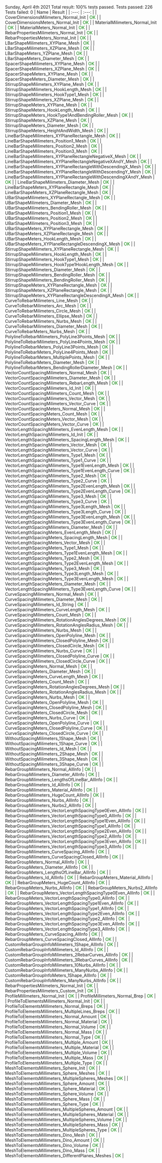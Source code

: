 Sunday, April 4th 2021
Total result: 100% tests passed.
Tests passed: 226
Tests failed: 0
| Name | Result |
| :---: | :---: |
| CoverDimensionsMilimeters_Normal_Init | <span style="color: green">OK</span> |
| CoverDimensionsMeters_Normal_Init | <span style="color: green">OK</span> |
| MaterialMilimeters_Normal_Init | <span style="color: green">OK</span> |
| MaterialMeters_Normal_Init | <span style="color: green">OK</span> |
| RebarPropertiesMilimeters_Normal_Init | <span style="color: green">OK</span> |
| RebarPropertiesMeters_Normal_Init | <span style="color: green">OK</span> |
| LBarShapeMilimeters_XYPlane_Mesh | <span style="color: green">OK</span> |
| LBarShapeMilimeters_XZPlane_Mesh | <span style="color: green">OK</span> |
| LBarShapeMeters_YZPlane_Mesh | <span style="color: green">OK</span> |
| LBarShapeMeters_Diameter_Mesh | <span style="color: green">OK</span> |
| SpacerShapeMilimeters_XYPlane_Mesh | <span style="color: green">OK</span> |
| SpacerShapeMilimeters_XZPlane_Mesh | <span style="color: green">OK</span> |
| SpacerShapeMeters_XYPlane_Mesh | <span style="color: green">OK</span> |
| SpacerShapeMeters_Diameter_Mesh | <span style="color: green">OK</span> |
| StirrupShapeMilimeters_XYPlane_Mesh | <span style="color: green">OK</span> |
| StirrupShapeMilimeters_HookLength_Mesh | <span style="color: green">OK</span> |
| StirrupShapeMilimeters_HookType1_Mesh | <span style="color: green">OK</span> |
| StirrupShapeMilimeters_XZPlane_Mesh | <span style="color: green">OK</span> |
| StirrupShapeMeters_XYPlane_Mesh | <span style="color: green">OK</span> |
| StirrupShapeMeters_HookLength_Mesh | <span style="color: green">OK</span> |
| StirrupShapeMeters_HookType1AndBendingRoller_Mesh | <span style="color: green">OK</span> |
| StirrupShapeMeters_XZPlane_Mesh | <span style="color: green">OK</span> |
| StirrupShapeMeters_Diameter_Mesh | <span style="color: green">OK</span> |
| StirrupShapeMeters_HeightAndWidth_Mesh | <span style="color: green">OK</span> |
| LineBarShapeMilimeters_XYPlaneRectangle_Mesh | <span style="color: green">OK</span> |
| LineBarShapeMilimeters_Position1_Mesh | <span style="color: green">OK</span> |
| LineBarShapeMilimeters_Position2_Mesh | <span style="color: green">OK</span> |
| LineBarShapeMilimeters_Position3_Mesh | <span style="color: green">OK</span> |
| LineBarShapeMilimeters_XYPlaneRectangleNegativeX_Mesh | <span style="color: green">OK</span> |
| LineBarShapeMilimeters_XYPlaneRectangleNegativeXAndY_Mesh | <span style="color: green">OK</span> |
| LineBarShapeMilimeters_XYPlaneRectangleWithDescendingX_Mesh | <span style="color: green">OK</span> |
| LineBarShapeMilimeters_XYPlaneRectangleWithDescendingY_Mesh | <span style="color: green">OK</span> |
| LineBarShapeMilimeters_XYPlaneRectangleWithDescendingXAndY_Mesh | <span style="color: green">OK</span> |
| LineBarShapeMilimeters_Diameter_Mesh | <span style="color: green">OK</span> |
| LineBarShapeMeters_XYPlaneRectangle_Mesh | <span style="color: green">OK</span> |
| LineBarShapeMeters_XZPlaneRectangle_Mesh | <span style="color: green">OK</span> |
| UBarShapeMilimeters_XYPlaneRectangle_Mesh | <span style="color: green">OK</span> |
| UBarShapeMilimeters_Diameter_Mesh | <span style="color: green">OK</span> |
| UBarShapeMilimeters_BendingRoller_Mesh | <span style="color: green">OK</span> |
| UBarShapeMilimeters_Position1_Mesh | <span style="color: green">OK</span> |
| UBarShapeMilimeters_Position2_Mesh | <span style="color: green">OK</span> |
| UBarShapeMilimeters_Position3_Mesh | <span style="color: green">OK</span> |
| UBarShapeMeters_XYPlaneRectangle_Mesh | <span style="color: green">OK</span> |
| UBarShapeMeters_XZPlaneRectangle_Mesh | <span style="color: green">OK</span> |
| UBarShapeMeters_HookLength_Mesh | <span style="color: green">OK</span> |
| UBarShapeMeters_XYPlaneRectangleDescendingX_Mesh | <span style="color: green">OK</span> |
| StirrupShapeMilimeters_XYPlaneRectangle_Mesh | <span style="color: green">OK</span> |
| StirrupShapeMilimeters_HookLength_Mesh | <span style="color: green">OK</span> |
| StirrupShapeMilimeters_HookType1_Mesh | <span style="color: green">OK</span> |
| StirrupShapeMilimeters_HookType1HookLength_Mesh | <span style="color: green">OK</span> |
| StirrupShapeMilimeters_Diameter_Mesh | <span style="color: green">OK</span> |
| StirrupShapeMilimeters_BendingRoller_Mesh | <span style="color: green">OK</span> |
| StirrupShapeMilimeters_BendingRoller_Mesh | <span style="color: green">OK</span> |
| StirrupShapeMeters_XYPlaneRectangle_Mesh | <span style="color: green">OK</span> |
| StirrupShapeMeters_XZPlaneRectangle_Mesh | <span style="color: green">OK</span> |
| StirrupShapeMeters_XYPlaneRectangleDescendingX_Mesh | <span style="color: green">OK</span> |
| CurveToRebarMilimeters_Line_Mesh | <span style="color: green">OK</span> |
| CurveToRebarMilimeters_Arc_Mesh | <span style="color: green">OK</span> |
| CurveToRebarMilimeters_Circle_Mesh | <span style="color: green">OK</span> |
| CurveToRebarMilimeters_Ellipse_Mesh | <span style="color: green">OK</span> |
| CurveToRebarMilimeters_Nurbs_Mesh | <span style="color: green">OK</span> |
| CurveToRebarMilimeters_Diameter_Mesh | <span style="color: green">OK</span> |
| CurveToRebarMeters_Nurbs_Mesh | <span style="color: green">OK</span> |
| PolylineToRebarMilimeters_PolyLine3Points_Mesh | <span style="color: green">OK</span> |
| PolylineToRebarMilimeters_PolyLine4Points_Mesh | <span style="color: green">OK</span> |
| PolylineToRebarMeters_PolyLine3Points_Mesh | <span style="color: green">OK</span> |
| PolylineToRebarMeters_PolyLine4Points_Mesh | <span style="color: green">OK</span> |
| PolylineToRebarMeters_MultiplePoints_Mesh | <span style="color: green">OK</span> |
| PolylineToRebarMeters_Diameter_Mesh | <span style="color: green">OK</span> |
| PolylineToRebarMeters_BendingRollerDiameter_Mesh | <span style="color: green">OK</span> |
| VectorCountSpacingMilimeters_Normal_Mesh | <span style="color: green">OK</span> |
| VectorCountSpacingMilimeters_Diameter_Mesh | <span style="color: green">OK</span> |
| VectorCountSpacingMilimeters_RebarLength_Mesh | <span style="color: green">OK</span> |
| VectorCountSpacingMilimeters_Id_Init | <span style="color: green">OK</span> |
| VectorCountSpacingMilimeters_Count_Mesh | <span style="color: green">OK</span> |
| VectorCountSpacingMilimeters_Vector_Mesh | <span style="color: green">OK</span> |
| VectorCountSpacingMilimeters_Vector_Curve | <span style="color: green">OK</span> |
| VectorCountSpacingMeters_Normal_Mesh | <span style="color: green">OK</span> |
| VectorCountSpacingMeters_Count_Mesh | <span style="color: green">OK</span> |
| VectorCountSpacingMeters_Vector_Mesh | <span style="color: green">OK</span> |
| VectorCountSpacingMeters_Vector_Curve | <span style="color: green">OK</span> |
| VectorLengthSpacingMilimeters_EvenLength_Mesh | <span style="color: green">OK</span> |
| VectorLengthSpacingMilimeters_Id_Init | <span style="color: green">OK</span> |
| VectorLengthSpacingMilimeters_SpacingLength_Mesh | <span style="color: green">OK</span> |
| VectorLengthSpacingMilimeters_Vector_Mesh | <span style="color: green">OK</span> |
| VectorLengthSpacingMilimeters_Vector_Curve | <span style="color: green">OK</span> |
| VectorLengthSpacingMilimeters_Type1_Mesh | <span style="color: green">OK</span> |
| VectorLengthSpacingMilimeters_Type1_Curve | <span style="color: green">OK</span> |
| VectorLengthSpacingMilimeters_Type1EvenLength_Mesh | <span style="color: green">OK</span> |
| VectorLengthSpacingMilimeters_Type1EvenLength_Curve | <span style="color: green">OK</span> |
| VectorLengthSpacingMilimeters_Type2_Mesh | <span style="color: green">OK</span> |
| VectorLengthSpacingMilimeters_Type2_Curve | <span style="color: green">OK</span> |
| VectorLengthSpacingMilimeters_Type2EvenLength_Mesh | <span style="color: green">OK</span> |
| VectorLengthSpacingMilimeters_Type2EvenLength_Curve | <span style="color: green">OK</span> |
| VectorLengthSpacingMilimeters_Type3_Mesh | <span style="color: green">OK</span> |
| VectorLengthSpacingMilimeters_Type3_Curve | <span style="color: green">OK</span> |
| VectorLengthSpacingMilimeters_Type3Length_Mesh | <span style="color: green">OK</span> |
| VectorLengthSpacingMilimeters_Type3Length_Curve | <span style="color: green">OK</span> |
| VectorLengthSpacingMilimeters_Type3EvenLength_Mesh | <span style="color: green">OK</span> |
| VectorLengthSpacingMilimeters_Type3EvenLength_Curve | <span style="color: green">OK</span> |
| VectorLengthSpacingMilimeters_Diameter_Mesh | <span style="color: green">OK</span> |
| VectorLengthSpacingMeters_EvenLength_Mesh | <span style="color: green">OK</span> |
| VectorLengthSpacingMeters_SpacingLength_Mesh | <span style="color: green">OK</span> |
| VectorLengthSpacingMeters_Vector_Mesh | <span style="color: green">OK</span> |
| VectorLengthSpacingMeters_Type1_Mesh | <span style="color: green">OK</span> |
| VectorLengthSpacingMeters_Type1EvenLength_Mesh | <span style="color: green">OK</span> |
| VectorLengthSpacingMeters_Type2_Mesh | <span style="color: green">OK</span> |
| VectorLengthSpacingMeters_Type2EvenLength_Mesh | <span style="color: green">OK</span> |
| VectorLengthSpacingMeters_Type3_Mesh | <span style="color: green">OK</span> |
| VectorLengthSpacingMeters_Type3Length_Mesh | <span style="color: green">OK</span> |
| VectorLengthSpacingMeters_Type3EvenLength_Mesh | <span style="color: green">OK</span> |
| VectorLengthSpacingMeters_Diameter_Mesh | <span style="color: green">OK</span> |
| VectorLengthSpacingMilimeters_Type3EvenLength_Curve | <span style="color: green">OK</span> |
| CurveSpacingMilimeters_Normal_Mesh | <span style="color: green">OK</span> |
| CurveSpacingMilimeters_Diameter_Mesh | <span style="color: green">OK</span> |
| CurveSpacingMilimeters_Id_String | <span style="color: green">OK</span> |
| CurveSpacingMilimeters_CurveLength_Mesh | <span style="color: green">OK</span> |
| CurveSpacingMilimeters_Count_Mesh | <span style="color: green">OK</span> |
| CurveSpacingMilimeters_RotationAnglesDegrees_Mesh | <span style="color: green">OK</span> |
| CurveSpacingMilimeters_RotationAnglesRadius_Mesh | <span style="color: green">OK</span> |
| CurveSpacingMilimeters_Nurbs_Mesh | <span style="color: green">OK</span> |
| CurveSpacingMilimeters_OpenPolyline_Mesh | <span style="color: green">OK</span> |
| CurveSpacingMilimeters_ClosedPolyline_Mesh | <span style="color: green">OK</span> |
| CurveSpacingMilimeters_ClosedCircle_Mesh | <span style="color: green">OK</span> |
| CurveSpacingMilimeters_Nurbs_Curve | <span style="color: green">OK</span> |
| CurveSpacingMilimeters_ClosedPolyline_Curve | <span style="color: green">OK</span> |
| CurveSpacingMilimeters_ClosedCircle_Curve | <span style="color: green">OK</span> |
| CurveSpacingMeters_Normal_Mesh | <span style="color: green">OK</span> |
| CurveSpacingMeters_Diameter_Mesh | <span style="color: green">OK</span> |
| CurveSpacingMeters_CurveLength_Mesh | <span style="color: green">OK</span> |
| CurveSpacingMeters_Count_Mesh | <span style="color: green">OK</span> |
| CurveSpacingMeters_RotationAnglesDegrees_Mesh | <span style="color: green">OK</span> |
| CurveSpacingMeters_RotationAnglesRadius_Mesh | <span style="color: green">OK</span> |
| CurveSpacingMeters_Nurbs_Mesh | <span style="color: green">OK</span> |
| CurveSpacingMeters_OpenPolyline_Mesh | <span style="color: green">OK</span> |
| CurveSpacingMeters_ClosedPolyline_Mesh | <span style="color: green">OK</span> |
| CurveSpacingMeters_ClosedCircle_Mesh | <span style="color: green">OK</span> |
| CurveSpacingMeters_Nurbs_Curve | <span style="color: green">OK</span> |
| CurveSpacingMeters_OpenPolyline_Curve | <span style="color: green">OK</span> |
| CurveSpacingMeters_ClosedPolyline_Curve | <span style="color: green">OK</span> |
| CurveSpacingMeters_ClosedCircle_Curve | <span style="color: green">OK</span> |
| WithoutSpacingMilimeters_1Shape_Mesh | <span style="color: green">OK</span> |
| WithoutSpacingMilimeters_1Shape_Curve | <span style="color: green">OK</span> |
| WithoutSpacingMilimeters_Id_Mesh | <span style="color: green">OK</span> |
| WithoutSpacingMilimeters_2Shape_Mesh | <span style="color: green">OK</span> |
| WithoutSpacingMilimeters_3Shape_Mesh | <span style="color: green">OK</span> |
| WithoutSpacingMilimeters_3Shape_Curve | <span style="color: green">OK</span> |
| RebarGroupMilimeters_Normal_AllInfo | <span style="color: green">OK</span> |
| RebarGroupMilimeters_Diameter_AllInfo | <span style="color: green">OK</span> |
| RebarGroupMilimeters_LengthsOfLineBar_AllInfo | <span style="color: green">OK</span> |
| RebarGroupMilimeters_Id_AllInfo | <span style="color: green">OK</span> |
| RebarGroupMilimeters_Material_AllInfo | <span style="color: green">OK</span> |
| RebarGroupMilimeters_HugeCount_AllInfo | <span style="color: green">OK</span> |
| RebarGroupMilimeters_Nurbs_AllInfo | <span style="color: green">OK</span> |
| RebarGroupMilimeters_Nurbs2_AllInfo | <span style="color: green">OK</span> |
| RebarGroupMilimeters_VectorLengthSpacingType0Even_AllInfo | <span style="color: green">OK</span> |
| RebarGroupMilimeters_VectorLengthSpacingType0_AllInfo | <span style="color: green">OK</span> |
| RebarGroupMilimeters_VectorLengthSpacingType1Even_AllInfo | <span style="color: green">OK</span> |
| RebarGroupMilimeters_VectorLengthSpacingType1_AllInfo | <span style="color: green">OK</span> |
| RebarGroupMilimeters_VectorLengthSpacingType2Even_AllInfo | <span style="color: green">OK</span> |
| RebarGroupMilimeters_VectorLengthSpacingType2_AllInfo | <span style="color: green">OK</span> |
| RebarGroupMilimeters_VectorLengthSpacingType3Even_AllInfo | <span style="color: green">OK</span> |
| RebarGroupMilimeters_VectorLengthSpacingType3_AllInfo | <span style="color: green">OK</span> |
| RebarGroupMilimeters_CurveSpacing_AllInfo | <span style="color: green">OK</span> |
| RebarGroupMilimeters_CurveSpacingClosed_AllInfo | <span style="color: green">OK</span> |
| RebarGroupMeters_Normal_AllInfo | <span style="color: green">OK</span> |
| RebarGroupMeters_Diameter_AllInfo | <span style="color: green">OK</span> |
| RebarGroupMeters_LengthsOfLineBar_AllInfo | <span style="color: green">OK</span> |
| RebarGroupMeters_Id_AllInfo | <span style="color: green">OK</span> |
| RebarGroupMeters_Material_AllInfo | <span style="color: green">OK</span> |
| RebarGroupMeters_HugeCount_AllInfo | <span style="color: green">OK</span> |
| RebarGroupMeters_Nurbs_AllInfo | <span style="color: green">OK</span> |
| RebarGroupMeters_Nurbs2_AllInfo | <span style="color: green">OK</span> |
| RebarGroupMeters_VectorLengthSpacingType0Even_AllInfo | <span style="color: green">OK</span> |
| RebarGroupMeters_VectorLengthSpacingType0_AllInfo | <span style="color: green">OK</span> |
| RebarGroupMeters_VectorLengthSpacingType1Even_AllInfo | <span style="color: green">OK</span> |
| RebarGroupMeters_VectorLengthSpacingType1_AllInfo | <span style="color: green">OK</span> |
| RebarGroupMeters_VectorLengthSpacingType2Even_AllInfo | <span style="color: green">OK</span> |
| RebarGroupMeters_VectorLengthSpacingType2_AllInfo | <span style="color: green">OK</span> |
| RebarGroupMeters_VectorLengthSpacingType3Even_AllInfo | <span style="color: green">OK</span> |
| RebarGroupMeters_VectorLengthSpacingType3_AllInfo | <span style="color: green">OK</span> |
| RebarGroupMeters_CurveSpacing_AllInfo | <span style="color: green">OK</span> |
| RebarGroupMeters_CurveSpacingClosed_AllInfo | <span style="color: green">OK</span> |
| CustomRebarGroupInfoMilimeters_1Shape_AllInfo | <span style="color: green">OK</span> |
| CustomRebarGroupInfoMilimeters_Id_AllInfo | <span style="color: green">OK</span> |
| CustomRebarGroupInfoMilimeters_2RebarCurves_AllInfo | <span style="color: green">OK</span> |
| CustomRebarGroupInfoMilimeters_3RebarCurves_AllInfo | <span style="color: green">OK</span> |
| CustomRebarGroupInfoMilimeters_10Nurbs_AllInfo | <span style="color: green">OK</span> |
| CustomRebarGroupInfoMilimeters_ManyNurbs_AllInfo | <span style="color: green">OK</span> |
| CustomRebarGroupInfoMeters_1Shape_AllInfo | <span style="color: green">OK</span> |
| CustomRebarGroupInfoMeters_ManyNurbs_AllInfo | <span style="color: green">OK</span> |
| RebarPropertiesMilimeters_Normal_Init | <span style="color: green">OK</span> |
| RebarPropertiesMilimeters_Custom_Init | <span style="color: green">OK</span> |
| ProfileMillimeters_Normal_Init | <span style="color: green">OK</span> |
| ProfileMillimeters_Normal_Brep | <span style="color: green">OK</span> |
| ProfileToElementsMillimeters_Normal_Init | <span style="color: green">OK</span> |
| ProfileToElementsMillimeters_Normal_Breps | <span style="color: green">OK</span> |
| ProfileToElementsMillimeters_MultipleLines_Breps | <span style="color: green">OK</span> |
| ProfileToElementsMillimeters_Normal_Amount | <span style="color: green">OK</span> |
| ProfileToElementsMillimeters_Normal_Material | <span style="color: green">OK</span> |
| ProfileToElementsMillimeters_Normal_Volume | <span style="color: green">OK</span> |
| ProfileToElementsMillimeters_Normal_Mass | <span style="color: green">OK</span> |
| ProfileToElementsMillimeters_Normal_Type | <span style="color: green">OK</span> |
| ProfileToElementsMillimeters_Multiple_Amount | <span style="color: green">OK</span> |
| ProfileToElementsMillimeters_Multiple_Material | <span style="color: green">OK</span> |
| ProfileToElementsMillimeters_Multiple_Volume | <span style="color: green">OK</span> |
| ProfileToElementsMillimeters_Multiple_Mass | <span style="color: green">OK</span> |
| ProfileToElementsMillimeters_Multiple_Type | <span style="color: green">OK</span> |
| MeshToElementsMillimeters_Sphere_Init | <span style="color: green">OK</span> |
| MeshToElementsMillimeters_Sphere_Meshes | <span style="color: green">OK</span> |
| MeshToElementsMillimeters_MultipleSpheres_Meshes | <span style="color: green">OK</span> |
| MeshToElementsMillimeters_Sphere_Amount | <span style="color: green">OK</span> |
| MeshToElementsMillimeters_Sphere_Material | <span style="color: green">OK</span> |
| MeshToElementsMillimeters_Sphere_Volume | <span style="color: green">OK</span> |
| MeshToElementsMillimeters_Sphere_Mass | <span style="color: green">OK</span> |
| MeshToElementsMillimeters_Sphere_Type | <span style="color: green">OK</span> |
| MeshToElementsMillimeters_MultipleSpheres_Amount | <span style="color: green">OK</span> |
| MeshToElementsMillimeters_MultipleSpheres_Material | <span style="color: green">OK</span> |
| MeshToElementsMillimeters_MultipleSpheres_Volume | <span style="color: green">OK</span> |
| MeshToElementsMillimeters_MultipleSpheres_Mass | <span style="color: green">OK</span> |
| MeshToElementsMillimeters_MultipleSpheres_Type | <span style="color: green">OK</span> |
| MeshToElementsMillimeters_Dino_Mesh | <span style="color: green">OK</span> |
| MeshToElementsMillimeters_Dino_Amount | <span style="color: green">OK</span> |
| MeshToElementsMillimeters_Dino_Volume | <span style="color: green">OK</span> |
| MeshToElementsMillimeters_Dino_Mass | <span style="color: green">OK</span> |
| MeshToElementsMillimeters_DifferentPlanes_Meshes | <span style="color: green">OK</span> |

